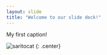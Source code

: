 ```yaml
---
layout: slide
title: "Welcome to our slide deck!"
---
```


My first caption!

![saritocat](https://octodex.github.com/images/saritocat.png)
{: .center}

